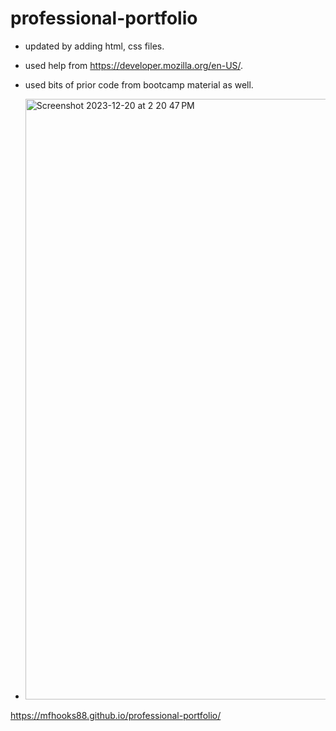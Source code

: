 # professional-portfolio

* updated by adding html, css files.

* used help from https://developer.mozilla.org/en-US/.

* used bits of prior code from bootcamp material as well.

* <img width="961" alt="Screenshot 2023-12-20 at 2 20 47 PM" src="https://github.com/mfhooks88/professional-portfolio/assets/152635274/9832f336-e095-4cbe-9f11-844545ec8afc">

https://mfhooks88.github.io/professional-portfolio/

